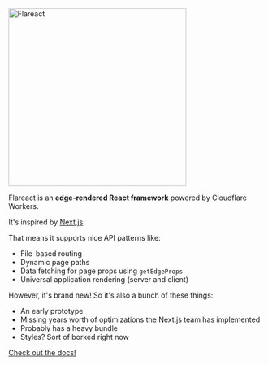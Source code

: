 <img src="https://github.com/flareact/flareact/raw/master/flareact.png" alt="Flareact" width="350" />

Flareact is an **edge-rendered React framework** powered by Cloudflare Workers.

It's inspired by [Next.js](https://nextjs.org/).

That means it supports nice API patterns like:

- File-based routing
- Dynamic page paths
- Data fetching for page props using `getEdgeProps`
- Universal application rendering (server and client)

However, it's brand new! So it's also a bunch of these things:

- An early prototype
- Missing years worth of optimizations the Next.js team has implemented
- Probably has a heavy bundle
- Styles? Sort of borked right now

[Check out the docs!](https://flareact.com)
